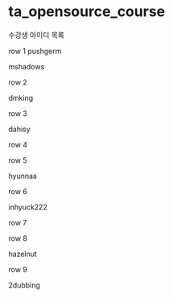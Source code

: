 # ta_opensource_course

수강생 아이디 목록

row 1
pushgerm


mshadows


row 2

dmking

row 3

dahisy

row 4

row 5

hyunnaa

row 6

inhyuck222

row 7

row 8

hazelnut

row 9

2dubbing
